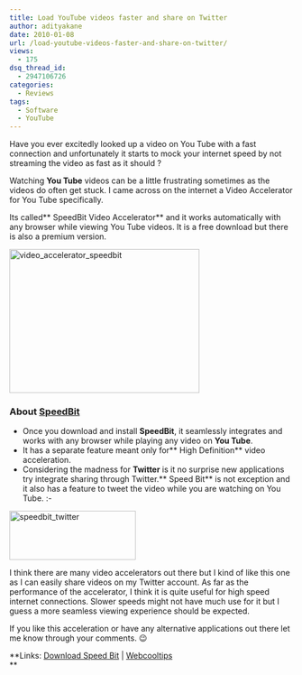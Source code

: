 ```yaml
---
title: Load YouTube videos faster and share on Twitter
author: adityakane
date: 2010-01-08
url: /load-youtube-videos-faster-and-share-on-twitter/
views:
  - 175
dsq_thread_id:
  - 2947106726
categories:
  - Reviews
tags:
  - Software
  - YouTube
---
```

Have you ever excitedly looked up a video on You Tube with a fast connection and unfortunately it starts to mock your internet speed by not streaming the video as fast as it should ?

Watching **You Tube** videos can be a little frustrating sometimes as the videos do often get stuck. I came across on the internet a Video Accelerator for You Tube specifically.

Its called** SpeedBit Video Accelerator** and it works automatically with any browser while viewing You Tube videos. It is a free download but there is also a premium version.

<img class="alignnone size-full wp-image-18593" title="video_accelerator_speedbit" src="http://cdn.devilsworkshop.org/files/2010/01/video_accelerator_speedbit.png" alt="video_accelerator_speedbit" width="337" height="255" />

### About <a href="http://www.videoaccelerator.com" onclick="_gaq.push(['_trackEvent', 'outbound-article', 'http://www.videoaccelerator.com', 'SpeedBit']);" >SpeedBit</a>

  * Once you download and install **SpeedBit**, it seamlessly integrates and works with any browser while playing any video on **You Tube**.
  * It has a separate feature meant only for** High Definition** video acceleration.
  * Considering the madness for **Twitter** is it no surprise new applications try integrate sharing through Twitter.** Speed Bit** is not exception and it also has a feature to tweet the video while you are watching on You Tube. <img src="http://devilsworkshop.org/wp-includes/images/smilies/simple-smile.png" alt=":-)" class="wp-smiley" style="height: 1em; max-height: 1em;" />

<img class="alignnone size-full wp-image-18596" title="speedbit_twitter" src="http://cdn.devilsworkshop.org/files/2010/01/speedbit_twitter.png" alt="speedbit_twitter" width="224" height="87" />

I think there are many video accelerators out there but I kind of like this one as I can easily share videos on my Twitter account. As far as the performance of the accelerator, I think it is quite useful for high speed internet connections. Slower speeds might not have much use for it but I guess a more seamless viewing experience should be expected.

If you like this acceleration or have any alternative applications out there let me know through your comments. 😉

**Links: <a href="http://www.videoaccelerator.com/download/" onclick="_gaq.push(['_trackEvent', 'outbound-article', 'http://www.videoaccelerator.com/download/', 'Download Speed Bit']);" >Download Speed Bit</a> | <a href="http://www.webcooltips.com/method-to-make-youtube-video-loads-faster.html" onclick="_gaq.push(['_trackEvent', 'outbound-article', 'http://www.webcooltips.com/method-to-make-youtube-video-loads-faster.html', 'Webcooltips']);" >Webcooltips</a>  
**
